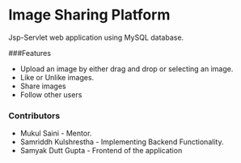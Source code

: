 # Image Sharing Platform

Jsp-Servlet web application using MySQL database.

###Features 
* Upload an image by either drag and drop or selecting an image.
* Like or Unlike images.
* Share images
* Follow other users

### Contributors
* Mukul Saini - Mentor.
* Samriddh Kulshrestha - Implementing Backend Functionality.
* Samyak Dutt Gupta - Frontend of the application
